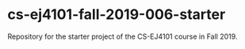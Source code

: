 # cs-ej4101-fall-2019-006-starter
Repository for the starter project of the CS-EJ4101 course in Fall 2019.
